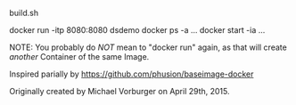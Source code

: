 build.sh

docker run -itp 8080:8080 dsdemo
docker ps -a
...
docker start -ia ...

NOTE: You probably do *NOT* mean to "docker run" again, as that will create _another_ Container of the same Image.

Inspired parially by https://github.com/phusion/baseimage-docker

Originally created by Michael Vorburger on April 29th, 2015.


